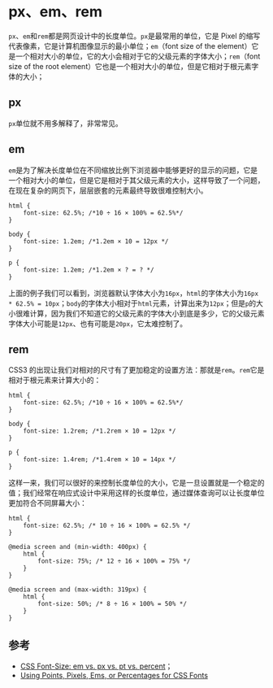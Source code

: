 # px、em、rem
`px`、`em`和`rem`都是网页设计中的长度单位。`px`是最常用的单位，它是 Pixel 的缩写代表像素，它是计算机图像显示的最小单位；`em`（font size of the element）它是一个相对大小的单位，它的大小会相对于它的父级元素的字体大小；`rem`（font size of the root element）它也是一个相对大小的单位，但是它相对于根元素字体的大小；

## px
`px`单位就不用多解释了，非常常见。

## em
`em`是为了解决长度单位在不同缩放比例下浏览器中能够更好的显示的问题，它是一个相对大小的单位，但是它是相对于其父级元素的大小，这样导致了一个问题，在现在复杂的网页下，层层嵌套的元素最终导致很难控制大小。

```
html {
	font-size: 62.5%; /*10 ÷ 16 × 100% = 62.5%*/
}

body {
	font-size: 1.2em; /*1.2em × 10 = 12px */
}

p {
	font-size: 1.2em; /*1.2em × ? = ? */
}
```

上面的例子我们可以看到，浏览器默认字体大小为`16px`，`html`的字体大小为`16px * 62.5% = 10px`；`body`的字体大小相对于`html`元素，计算出来为`12px`；但是`p`的大小很难计算，因为我们不知道它的父级元素的字体大小到底是多少，它的父级元素字体大小可能是`12px`、也有可能是`20px`，它太难控制了。

## rem
CSS3 的出现让我们对相对的尺寸有了更加稳定的设置方法：那就是`rem`。`rem`它是相对于根元素来计算大小的：

```
html {
	font-size: 62.5%; /*10 ÷ 16 × 100% = 62.5%*/
}

body {
	font-size: 1.2rem; /*1.2rem × 10 = 12px */
}

p {
	font-size: 1.4rem; /*1.4rem × 10 = 14px */
}
```

这样一来，我们可以很好的来控制长度单位的大小，它是一旦设置就是一个稳定的值；我们经常在响应式设计中采用这样的长度单位，通过媒体查询可以让长度单位更加符合不同屏幕大小：

```
html {
    font-size: 62.5%; /* 10 ÷ 16 × 100% = 62.5% */
}

@media screen and (min-width: 400px) {
    html {
        font-size: 75%; /* 12 ÷ 16 × 100% = 75% */
    }
}

@media screen and (max-width: 319px) {
    html {
        font-size: 50%; /* 8 ÷ 16 × 100% = 50% */
    }
}
```

## 参考

* [CSS Font-Size: em vs. px vs. pt vs. percent](http://kyleschaeffer.com/development/css-font-size-em-vs-px-vs-pt-vs/)；
* [Using Points, Pixels, Ems, or Percentages for CSS Fonts](http://webdesign.about.com/cs/typemeasurements/a/aa042803a.htm)

